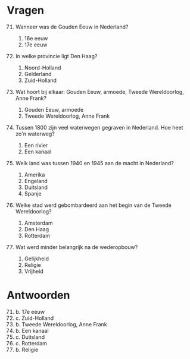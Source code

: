 # Vragen

71. Wanneer was de Gouden Eeuw in Nederland?

    1. 16e eeuw
    2. 17e eeuw

72. In welke provincie ligt Den Haag?

    1. Noord-Holland
    2. Gelderland
    3. Zuid-Holland

73. Wat hoort bij elkaar: Gouden Eeuw, armoede, Tweede Wereldoorlog, Anne Frank?

    1. Gouden Eeuw, armoede
    2. Tweede Wereldoorlog, Anne Frank

74. Tussen 1800 zijn veel waterwegen gegraven in Nederland. Hoe heet zo'n waterweg?

    1. Een rivier
    2. Een kanaal

75. Welk land was tussen 1940 en 1945 aan de macht in Nederland?

    1. Amerika
    2. Engeland
    3. Duitsland
    4. Spanje

76. Welke stad werd gebombardeerd aan het begin van de Tweede Wereldoorlog?

    1. Amsterdam
    2. Den Haag
    3. Rotterdam

77. Wat werd minder belangrijk na de wederopbouw?
    1. Gelijkheid
    2. Religie
    3. Vrijheid

# Antwoorden

71. b. 17e eeuw
72. c. Zuid-Holland
73. b. Tweede Wereldoorlog, Anne Frank
74. b. Een kanaal
75. c. Duitsland
76. c. Rotterdam
77. b. Religie
